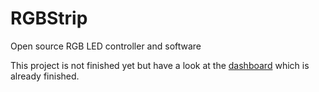 # RGBStrip
Open source RGB LED controller and software

This project is not finished yet but have a look at the [dashboard](http://rgbstrip.js.org/WebApp) which is already finished.
